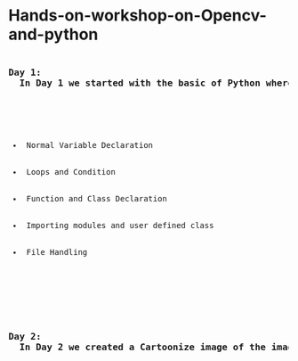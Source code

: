 # Hands-on-workshop-on-Opencv-and-python
<pre>
<h3>Day 1:
  In Day 1 we started with the basic of Python where we learn</h3>
  <ul>
  <li> Normal Variable Declaration </li>
  <li> Loops and Condition </li>
  <li> Function and Class Declaration </li>
  <li> Importing modules and user defined class </li>
  <li> File Handling </li>
  </ul>
 </pre>
<pre>
<h3>
Day 2:
  In Day 2 we created a Cartoonize image of the image </h3>
</pre>
